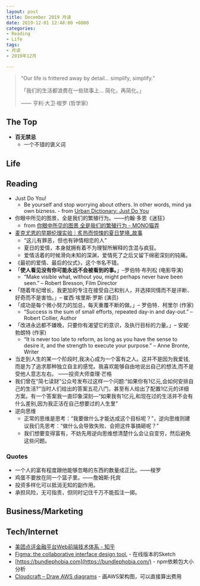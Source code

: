 ```yaml
---
layout: post
title: December 2019 月读
date: 2019-12-01 12:48:00 +0800
categories:
- Reading
- Life
tags:
- 月读
- 2019年12月

---
```


<blockquote class="blockquote-center">
<p>“Our life is frittered away by detail… simplify, simplify.”</p>
<p>「我们的生活都浪费在一些琐事上… 简化，再简化。」</p>
<p>—— 亨利‧大卫‧梭罗 (哲学家)</p>
</blockquote>

## The Top

- **百无禁忌**
	- 一个不错的褒义词

## Life


## Reading

- Just Do You!
	- Be yourself and stop worrying about others. In other words, mind ya own bizness. - from [Urban Dictionary: Just Do You](https://www.urbandictionary.com/define.php?term=Just%20Do%20You)
- 你眼中所见的图景，全是我们的繁殖行为。——约翰·多恩《迷狂》
	- from [你眼中所见的图景 全是我们的繁殖行为 - MONO猫弄](http://mmmono.com/g/meow/1649907/)
- [麦克尤恩的早期伦理实验｜炙热而惊悚的夏日梦境_故事](http://www.sohu.com/a/252196468_694312)
	- “这儿有罪恶，但也有钟情相恋的人”
	- 夏日的爱情，本身就拥有着不为理智所解释的含混与疯狂。
	- 爱情活着的时候滑向未知的深渊，爱情死了之后又留下绵密深刻的钝痛。
- 《最初的爱情、最后的仪式》，这个书名不错。
- 「**使人看见没有你可能永远不会被看到的事。**」–罗伯特·布列松 (电影导演)
	- “Make visible what, without you, might perhaps never have been seen.” – Robert Bresson, Film Director
- 「随着年纪增长，我更加的专注在接受自己和别人，并选择同情而不是评断、好奇而不是害怕。」– 崔西·埃里斯·罗斯 (演员)
- 「成功是每个微小努力的加总，每天重覆不断的做。」– 罗伯特．柯里尔 (作家)
	- “Success is the sum of small efforts, repeated day-in and day-out.” – Robert Collier, Author
- 「改进永远都不嫌晚，只要你有渴望它的意识，及执行目标的力量。」– 安妮·勃朗特 (作家)
	- “It is never too late to reform, as long as you have the sense to desire it, and the strength to execute your purpose.” – Anne Bronte, Writer
- 当走到人生的某一个阶段时,我决心成为一个富有之人。这并不是因为我爱钱,而是为了追求那种独立自主的感觉。我喜欢能够自由地说出自己的想法,而不是受他人意志左右。 ——投资大师查理·芒格
- 我们曾在“简七读财”公众号发布过这样一个问题:“如果你有1亿元,会如何安排自己的生活?”当时人们给出的答案五花八门，甚至有人给出了配置1亿元的详细方案。有一个答案我一直印象深刻—“如果我有1亿元,和现在过的生活并不会有什么差别,因为我正活在自己想要过的人生里”
- 逆向思维
	- 正常的思维是思考：“我要做什么才能达成这个目标呢？”，逆向思维则建议我们先思考：“做什么会导致失败、会把这件事搞砸呢？”
	- 我们想要变得富有，不妨先用逆向思维想清楚什么会让自变穷，然后避免这些问题。



### Quotes

- 一个人的富有程度跟他能够忽略的东西的数量成正比。——梭罗
- 鸡蛋不要放在同一个篮子里。——詹姆斯·托宾
- 投资多样化可以抵消无知的副作用。
- 承担风险，无可指责，但同时记住千万不能孤注一掷。

## Business/Marketing


## Tech/Internet

- [美团点评金融平台Web前端技术体系 - 知乎](https://zhuanlan.zhihu.com/p/34606000)
- [Figma: the collaborative interface design tool.](https://www.figma.com/) - 在线版本的Sketch
- [https://bundlephobia.com](https://bundlephobia.com/) - npm依赖包大小分析
- [Cloudcraft – Draw AWS diagrams](https://cloudcraft.co/) - 画AWS架构图，可以直接算出费用



